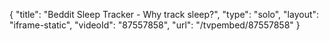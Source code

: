 {
    "title": "Beddit Sleep Tracker - Why track sleep?",
    "type": "solo",
    "layout": "iframe-static",
    "videoId": "87557858",
    "url": "\/tvpembed\/87557858"
}